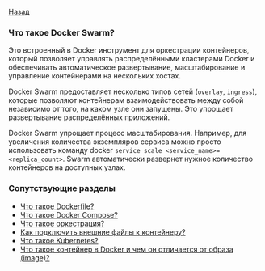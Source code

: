 [Назад](./questions.md)

### Что такое Docker Swarm?

Это встроенный в Docker инструмент для оркестрации контейнеров, который позволяет управлять распределёнными 
кластерами Docker и обеспечивать автоматическое развертывание, масштабирование и управление контейнерами 
на нескольких хостах.

Docker Swarm предоставляет несколько типов сетей (`overlay`, `ingress`), которые позволяют контейнерам 
взаимодействовать между собой независимо от того, на каком узле они запущены. Это упрощает развертывание 
распределённых приложений.

Docker Swarm упрощает процесс масштабирования. Например, для увеличения количества экземпляров сервиса можно 
просто использовать команду docker `service scale <service_name>=<replica_count>`. Swarm автоматически 
развернет нужное количество контейнеров на доступных узлах.

### Сопутствующие разделы

- [Что такое Dockerfile?](./04.1.dockerfile.md)
- [Что такое Docker Compose?](./04.2.docker-compose.md)
- [Что такое оркестрация?](./06.1.scale.md)
- [Как подключить внешние файлы к контейнеру?](./06.2.network.md)
- [Что такое Kubernetes?](./06.4.kubernetes.md)
- [Что такое контейнер в Docker и чем он отличается от образа (image)?](./01.1.fundamentals.md)
